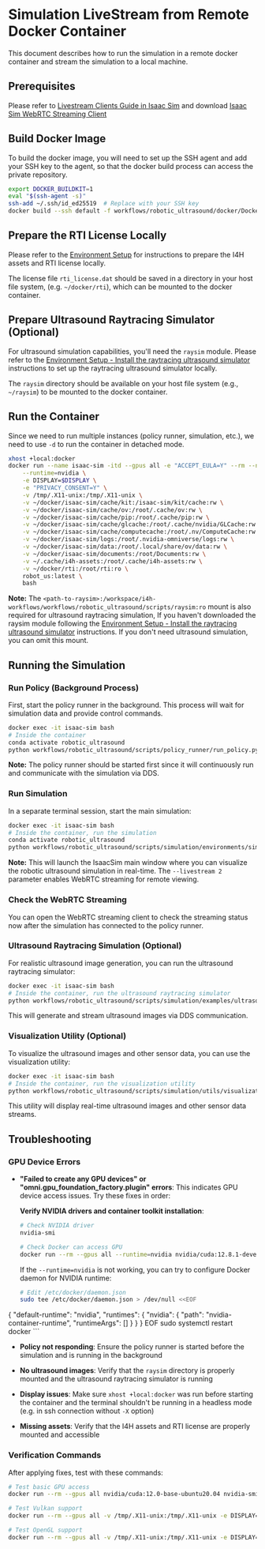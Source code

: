 # Simulation LiveStream from Remote Docker Container

This document describes how to run the simulation in a remote docker container and stream the simulation to a local machine.

## Prerequisites

Please refer to [Livestream Clients Guide in Isaac Sim](https://docs.isaacsim.omniverse.nvidia.com/latest/installation/manual_livestream_clients.html#isaac-sim-short-webrtc-streaming-client) and download [Isaac Sim WebRTC Streaming Client](https://docs.isaacsim.omniverse.nvidia.com/latest/installation/download.html#isaac-sim-latest-release)

## Build Docker Image

To build the docker image, you will need to set up the SSH agent and add your SSH key to the agent, so that the docker build process can access the private repository.

```bash
export DOCKER_BUILDKIT=1
eval "$(ssh-agent -s)"
ssh-add ~/.ssh/id_ed25519  # Replace with your SSH key
docker build --ssh default -f workflows/robotic_ultrasound/docker/Dockerfile -t robot_us:latest .
```

## Prepare the RTI License Locally

Please refer to the [Environment Setup](../README.md#environment-setup) for instructions to prepare the I4H assets and RTI license locally.

The license file `rti_license.dat` should be saved in a directory in your host file system, (e.g. `~/docker/rti`), which can be mounted to the docker container.

## Prepare Ultrasound Raytracing Simulator (Optional)

For ultrasound simulation capabilities, you'll need the `raysim` module. Please refer to the [Environment Setup - Install the raytracing ultrasound simulator](../README.md#install-the-raytracing-ultrasound-simulator) instructions to set up the raytracing ultrasound simulator locally.

The `raysim` directory should be available on your host file system (e.g., `~/raysim`) to be mounted to the docker container.

## Run the Container

Since we need to run multiple instances (policy runner, simulation, etc.), we need to use `-d` to run the container in detached mode.

```bash
xhost +local:docker
docker run --name isaac-sim -itd --gpus all -e "ACCEPT_EULA=Y" --rm --network=host \
    --runtime=nvidia \
    -e DISPLAY=$DISPLAY \
    -e "PRIVACY_CONSENT=Y" \
    -v /tmp/.X11-unix:/tmp/.X11-unix \
    -v ~/docker/isaac-sim/cache/kit:/isaac-sim/kit/cache:rw \
    -v ~/docker/isaac-sim/cache/ov:/root/.cache/ov:rw \
    -v ~/docker/isaac-sim/cache/pip:/root/.cache/pip:rw \
    -v ~/docker/isaac-sim/cache/glcache:/root/.cache/nvidia/GLCache:rw \
    -v ~/docker/isaac-sim/cache/computecache:/root/.nv/ComputeCache:rw \
    -v ~/docker/isaac-sim/logs:/root/.nvidia-omniverse/logs:rw \
    -v ~/docker/isaac-sim/data:/root/.local/share/ov/data:rw \
    -v ~/docker/isaac-sim/documents:/root/Documents:rw \
    -v ~/.cache/i4h-assets:/root/.cache/i4h-assets:rw \
    -v ~/docker/rti:/root/rti:ro \
    robot_us:latest \
    bash
```

**Note:** The `<path-to-raysim>:/workspace/i4h-workflows/workflows/robotic_ultrasound/scripts/raysim:ro` mount is also required for ultrasound raytracing simulation, If you haven't downloaded the raysim module following the [Environment Setup - Install the raytracing ultrasound simulator](../README.md#install-the-raytracing-ultrasound-simulator) instructions. If you don't need ultrasound simulation, you can omit this mount.

## Running the Simulation

### Run Policy (Background Process)

First, start the policy runner in the background. This process will wait for simulation data and provide control commands.

```bash
docker exec -it isaac-sim bash
# Inside the container
conda activate robotic_ultrasound
python workflows/robotic_ultrasound/scripts/policy_runner/run_policy.py
```

**Note:** The policy runner should be started first since it will continuously run and communicate with the simulation via DDS.

### Run Simulation

In a separate terminal session, start the main simulation:

```bash
docker exec -it isaac-sim bash
# Inside the container, run the simulation
conda activate robotic_ultrasound
python workflows/robotic_ultrasound/scripts/simulation/environments/sim_with_dds.py --enable_camera --livestream 2
```

**Note:** This will launch the IsaacSim main window where you can visualize the robotic ultrasound simulation in real-time. The `--livestream 2` parameter enables WebRTC streaming for remote viewing.

### Check the WebRTC Streaming

You can open the WebRTC streaming client to check the streaming status now after the simulation has connected to the policy runner.

### Ultrasound Raytracing Simulation (Optional)

For realistic ultrasound image generation, you can run the ultrasound raytracing simulator:

```bash
docker exec -it isaac-sim bash
# Inside the container, run the ultrasound raytracing simulator
python workflows/robotic_ultrasound/scripts/simulation/examples/ultrasound_raytracing.py
```

This will generate and stream ultrasound images via DDS communication.

### Visualization Utility (Optional)

To visualize the ultrasound images and other sensor data, you can use the visualization utility:

```bash
docker exec -it isaac-sim bash
# Inside the container, run the visualization utility
python workflows/robotic_ultrasound/scripts/simulation/utils/visualization.py
```

This utility will display real-time ultrasound images and other sensor data streams.

## Troubleshooting

### GPU Device Errors

- **"Failed to create any GPU devices" or "omni.gpu_foundation_factory.plugin" errors**: This indicates GPU device access issues. Try these fixes in order:

  **Verify NVIDIA drivers and container toolkit installation**:
     ```bash
     # Check NVIDIA driver
     nvidia-smi
     
     # Check Docker can access GPU
     docker run --rm --gpus all --runtime=nvidia nvidia/cuda:12.8.1-devel-ubuntu24.04 nvidia-smi
     ```
   If the `--runtime=nvidia` is not working, you can try to configure Docker daemon for NVIDIA runtime:
     ```bash
     # Edit /etc/docker/daemon.json
     sudo tee /etc/docker/daemon.json > /dev/null <<EOF
{
    "default-runtime": "nvidia",
    "runtimes": {
        "nvidia": {
            "path": "nvidia-container-runtime",
            "runtimeArgs": []
        }
    }
}
EOF
     sudo systemctl restart docker
     ```

- **Policy not responding**: Ensure the policy runner is started before the simulation and is running in the background

- **No ultrasound images**: Verify that the `raysim` directory is properly mounted and the ultrasound raytracing simulator is running

- **Display issues**: Make sure `xhost +local:docker` was run before starting the container and the terminal shouldn't be running in a headless mode (e.g. in ssh connection without `-X` option)

- **Missing assets**: Verify that the I4H assets and RTI license are properly mounted and accessible

### Verification Commands

After applying fixes, test with these commands:

```bash
# Test basic GPU access
docker run --rm --gpus all nvidia/cuda:12.0-base-ubuntu20.04 nvidia-smi

# Test Vulkan support
docker run --rm --gpus all -v /tmp/.X11-unix:/tmp/.X11-unix -e DISPLAY=$DISPLAY robot_us:latest vulkaninfo

# Test OpenGL support  
docker run --rm --gpus all -v /tmp/.X11-unix:/tmp/.X11-unix -e DISPLAY=$DISPLAY robot_us:latest glxinfo | head -20
```
